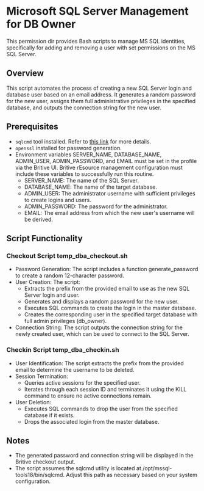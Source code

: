 
# Microsoft SQL Server Management for DB Owner

This permission dir provides Bash scripts to manage MS SQL identities, specifically for adding and removing a user with set permissions on the MS SQL Server.

## Overview

This script automates the process of creating a new SQL Server login and database user based on an email address. It generates a random password for the new user, assigns them full administrative privileges in the specified database, and outputs the connection string for the new user.

## Prerequisites

- `sqlcmd` tool installed. Refer to [this link](https://learn.microsoft.com/en-us/sql/linux/sql-server-linux-setup-tools?view=sql-server-ver16&tabs=ubuntu-install#ubuntu) for more details.
- `openssl` installed for password generation.
- Environment variables SERVER_NAME, DATABASE_NAME, ADMIN_USER, ADMIN_PASSWORD, and EMAIL must be set in the profile via the Britive UI. Britive rEsource management configuration must include these variables to successfully run this routine.
  - SERVER_NAME: The name of the SQL Server.
  - DATABASE_NAME: The name of the target database.
  - ADMIN_USER: The administrator username with sufficient privileges to create logins and users.
  - ADMIN_PASSWORD: The password for the administrator.
  - EMAIL: The email address from which the new user's username will be derived.

## Script Functionality

### Checkout Script **temp_dba_checkout.sh**

- Password Generation: The script includes a function generate_password to create a random 12-character password.
- User Creation: The script:
  - Extracts the prefix from the provided email to use as the new SQL Server login and user.
  - Generates and displays a random password for the new user.
  - Executes SQL commands to create the login in the master database.
  - Creates the corresponding user in the specified target database with full admin privileges (db_owner).
- Connection String: The script outputs the connection string for the newly created user, which can be used to connect to the SQL Server.

### Checkin Script **temp_dba_checkin.sh**

- User Identification: The script extracts the prefix from the provided email to determine the username to be deleted.
- Session Termination:
  - Queries active sessions for the specified user.
  - Iterates through each session ID and terminates it using the KILL command to ensure no active connections remain.
- User Deletion:
  - Executes SQL commands to drop the user from the specified database if it exists.
  - Drops the associated login from the master database.

## Notes

- The generated password and connection string will be displayed in the Britive checkout output.
- The script assumes the sqlcmd utility is located at /opt/mssql-tools18/bin/sqlcmd. Adjust this path as necessary based on your system configuration.
